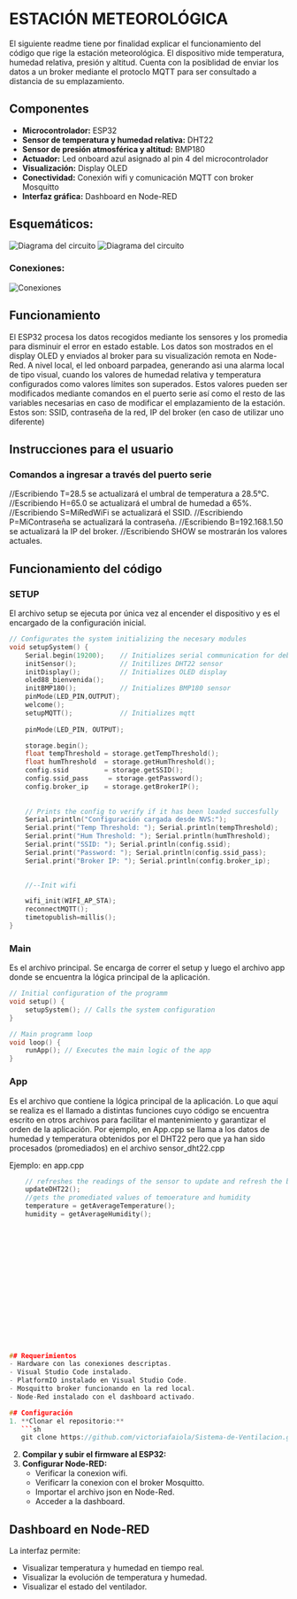 # ESTACIÓN METEOROLÓGICA

El siguiente readme tiene por finalidad explicar el funcionamiento del código que rige la estación meteorológica.
El dispositivo mide temperatura, humedad relativa, presión y altitud.
Cuenta con la posiblidad de enviar los datos a un broker mediante el protoclo MQTT para ser consultado a distancia de su emplazamiento.

## Componentes
- **Microcontrolador:** ESP32
- **Sensor de temperatura y humedad relativa:** DHT22
- **Sensor de presión atmosférica y altitud:** BMP180
- **Actuador:** Led onboard azul asignado al pin 4 del microcontrolador
- **Visualización:** Display OLED
- **Conectividad:** Conexión wifi y comunicación MQTT con broker Mosquitto
- **Interfaz gráfica:** Dashboard en Node-RED

## Esquemáticos:
![Diagrama del circuito](images/Circuit.png)
![Diagrama del circuito](images/Schematic.png)

### Conexiones:
![Conexiones](images/Connections.png)

## Funcionamiento
El ESP32 procesa los datos recogidos mediante los sensores y los promedia para disminuir el error en estado estable. 
Los datos son mostrados en el display OLED y enviados al broker para su visualización remota en Node-Red.
A nivel local, el led onboard parpadea, generando asi una alarma local de tipo visual, cuando los valores de humedad relativa y temperatura configurados como valores límites son superados. Estos valores pueden ser modificados mediante comandos en el puerto serie así como el resto de las variables necesarias en caso de modificar el emplazamiento de la estación. Estos son: SSID, contraseña de la red, IP del broker (en caso de utilizar uno diferente)

## Instrucciones para el usuario
### Comandos a ingresar a través del puerto serie

//Escribiendo T=28.5 se actualizará el umbral de temperatura a 28.5°C.
//Escribiendo H=65.0 se actualizará el umbral de humedad a 65%.
//Escribiendo S=MiRedWiFi se actualizará el SSID.
//Escribiendo P=MiContraseña se actualizará la contraseña.
//Escribiendo B=192.168.1.50 se actualizará la IP del broker.
//Escribiendo SHOW se mostrarán los valores actuales.

## Funcionamiento del código
### SETUP
El archivo setup se ejecuta por única vez al encender el dispositivo y es el encargado de la configuración inicial.
```cpp
// Configurates the system initializing the necesary modules 
void setupSystem() {
    Serial.begin(19200);    // Initializes serial communication for debugging
    initSensor();           // Initilizes DHT22 sensor
    initDisplay();          // Initializes OLED display
    oled88_bienvenida();
    initBMP180();           // Initializes BMP180 sensor
    pinMode(LED_PIN,OUTPUT);
    welcome();
    setupMQTT();            // Initializes mqtt 
 
    pinMode(LED_PIN, OUTPUT);

    storage.begin();
    float tempThreshold = storage.getTempThreshold();
    float humThreshold  = storage.getHumThreshold();
    config.ssid         = storage.getSSID();
    config.ssid_pass     = storage.getPassword();
    config.broker_ip    = storage.getBrokerIP();
    
    
    // Prints the config to verify if it has been loaded succesfully
    Serial.println("Configuración cargada desde NVS:");
    Serial.print("Temp Threshold: "); Serial.println(tempThreshold);
    Serial.print("Hum Threshold: "); Serial.println(humThreshold);
    Serial.print("SSID: "); Serial.println(config.ssid);
    Serial.print("Password: "); Serial.println(config.ssid_pass);
    Serial.print("Broker IP: "); Serial.println(config.broker_ip);
  

    //--Init wifi

    wifi_init(WIFI_AP_STA);
    reconnectMQTT();
    timetopublish=millis();
}
```

### Main
Es el archivo principal. Se encarga de correr el setup y luego el archivo app donde se encuentra la lógica principal de la aplicación.
```cpp
// Initial configuration of the programm
void setup() {
    setupSystem(); // Calls the system configuration
}

// Main programm loop
void loop() {
    runApp(); // Executes the main logic of the app
}
```
### App
Es el archivo que contiene la lógica principal de la aplicación. 
Lo que aquí se realiza es el llamado a distintas funciones cuyo código se encuentra escrito en otros archivos para facilitar el mantenimiento y garantizar el orden de la aplicación.
Por ejemplo, en App.cpp se llama a los datos de humedad y temperatura obtenidos por el DHT22 pero que ya han sido procesados (promediados) en el archivo sensor_dht22.cpp

Ejemplo:
en app.cpp
```cpp
    // refreshes the readings of the sensor to update and refresh the buffer
    updateDHT22();
    //gets the promediated values of temoerature and humidity
    temperature = getAverageTemperature();
    humidity = getAverageHumidity();
    
    
    














## Requerimientos
- Hardware con las conexiones descriptas.
- Visual Studio Code instalado.
- PlatformIO instalado en Visual Studio Code.
- Mosquitto broker funcionando en la red local.
- Node-Red instalado con el dashboard activado.

## Configuración
1. **Clonar el repositorio:**
   ```sh
   git clone https://github.com/victoriafaiola/Sistema-de-Ventilacion.git
   ```
2. **Compilar y subir el firmware al ESP32:**
3. **Configurar Node-RED:**
   - Verificar la conexion wifi.
   - Verificarr la conexion con el broker Mosquitto.
   - Importar el archivo json en Node-Red.
   - Acceder a la dashboard.

## Dashboard en Node-RED
La interfaz permite:
- Visualizar temperatura y humedad en tiempo real.
- Visualizar la evolución de temperatura y humedad.
- Visualizar el estado del ventilador.